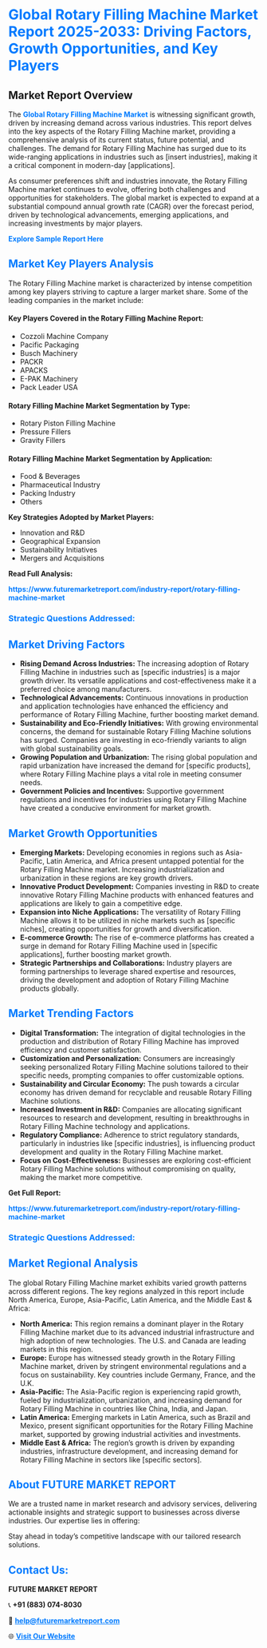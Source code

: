 <h1 style="color: #007BFF;">Global Rotary Filling Machine Market Report 2025-2033: Driving Factors, Growth Opportunities, and Key Players</h1>

<section id="overview">
<h2>Market Report Overview</h2>
<p>The <a href="https://www.futuremarketreport.com/industry-report/rotary-filling-machine-market" style="color: #007BFF; text-decoration: none;"><strong>Global Rotary Filling Machine Market</strong></a> is witnessing significant growth, driven by increasing demand across various industries. This report delves into the key aspects of the Rotary Filling Machine market, providing a comprehensive analysis of its current status, future potential, and challenges. The demand for Rotary Filling Machine has surged due to its wide-ranging applications in industries such as [insert industries], making it a critical component in modern-day [applications].</p>
<p>As consumer preferences shift and industries innovate, the Rotary Filling Machine market continues to evolve, offering both challenges and opportunities for stakeholders. The global market is expected to expand at a substantial compound annual growth rate (CAGR) over the forecast period, driven by technological advancements, emerging applications, and increasing investments by major players.</p>
</section>

<section id="overview">
<p><a href="https://www.futuremarketreport.com/request-sample/reportId=59388" style="color: #007BFF; text-decoration: none;"><strong>Explore Sample Report Here</strong></a></p>
</section>

<section id="key-players">
<h2 style="color: #007BFF;">Market Key Players Analysis</h2>
<p>The Rotary Filling Machine market is characterized by intense competition among key players striving to capture a larger market share. Some of the leading companies in the market include:</p>
<h4>Key Players Covered in the Rotary Filling Machine Report:</h4>
<ul><li>Cozzoli Machine Company</li><li>Pacific Packaging</li><li>Busch Machinery</li><li>PACKR</li><li>APACKS</li><li>E-PAK Machinery</li><li>Pack Leader USA</li></ul>
<h4>Rotary Filling Machine Market Segmentation by Type:</h4>
<ul><li>Rotary Piston Filling Machine</li><li>Pressure Fillers</li><li>Gravity Fillers</li></ul>

<h4>Rotary Filling Machine Market Segmentation by Application:</h4>
<ul><li>Food &amp; Beverages</li><li>Pharmaceutical Industry</li><li>Packing Industry</li><li>Others</li></ul>
<p><strong>Key Strategies Adopted by Market Players:</strong></p>
<ul>
<li>Innovation and R&D</li>
<li>Geographical Expansion</li>
<li>Sustainability Initiatives</li>
<li>Mergers and Acquisitions</li>
</ul>
</section>

<section>
<p><strong>Read Full Analysis: </strong></p><a href="https://www.futuremarketreport.com/industry-report/rotary-filling-machine-market" style="color: #007BFF; text-decoration: none;"><strong>https://www.futuremarketreport.com/industry-report/rotary-filling-machine-market</strong></a>
<h3 style="color: #007BFF;">Strategic Questions Addressed:</h3>
</section>

<section id="driving-factors">
<h2 style="color: #007BFF;">Market Driving Factors</h2>
<ul>
<li><strong>Rising Demand Across Industries:</strong> The increasing adoption of Rotary Filling Machine in industries such as [specific industries] is a major growth driver. Its versatile applications and cost-effectiveness make it a preferred choice among manufacturers.</li>
<li><strong>Technological Advancements:</strong> Continuous innovations in production and application technologies have enhanced the efficiency and performance of Rotary Filling Machine, further boosting market demand.</li>
<li><strong>Sustainability and Eco-Friendly Initiatives:</strong> With growing environmental concerns, the demand for sustainable Rotary Filling Machine solutions has surged. Companies are investing in eco-friendly variants to align with global sustainability goals.</li>
<li><strong>Growing Population and Urbanization:</strong> The rising global population and rapid urbanization have increased the demand for [specific products], where Rotary Filling Machine plays a vital role in meeting consumer needs.</li>
<li><strong>Government Policies and Incentives:</strong> Supportive government regulations and incentives for industries using Rotary Filling Machine have created a conducive environment for market growth.</li>
</ul>
</section>

<section id="growth-opportunities">
<h2 style="color: #007BFF;">Market Growth Opportunities</h2>
<ul>
<li><strong>Emerging Markets:</strong> Developing economies in regions such as Asia-Pacific, Latin America, and Africa present untapped potential for the Rotary Filling Machine market. Increasing industrialization and urbanization in these regions are key growth drivers.</li>
<li><strong>Innovative Product Development:</strong> Companies investing in R&D to create innovative Rotary Filling Machine products with enhanced features and applications are likely to gain a competitive edge.</li>
<li><strong>Expansion into Niche Applications:</strong> The versatility of Rotary Filling Machine allows it to be utilized in niche markets such as [specific niches], creating opportunities for growth and diversification.</li>
<li><strong>E-commerce Growth:</strong> The rise of e-commerce platforms has created a surge in demand for Rotary Filling Machine used in [specific applications], further boosting market growth.</li>
<li><strong>Strategic Partnerships and Collaborations:</strong> Industry players are forming partnerships to leverage shared expertise and resources, driving the development and adoption of Rotary Filling Machine products globally.</li>
</ul>
</section>

<section id="trending-factors">
<h2 style="color: #007BFF;">Market Trending Factors</h2>
<ul>
<li><strong>Digital Transformation:</strong> The integration of digital technologies in the production and distribution of Rotary Filling Machine has improved efficiency and customer satisfaction.</li>
<li><strong>Customization and Personalization:</strong> Consumers are increasingly seeking personalized Rotary Filling Machine solutions tailored to their specific needs, prompting companies to offer customizable options.</li>
<li><strong>Sustainability and Circular Economy:</strong> The push towards a circular economy has driven demand for recyclable and reusable Rotary Filling Machine solutions.</li>
<li><strong>Increased Investment in R&D:</strong> Companies are allocating significant resources to research and development, resulting in breakthroughs in Rotary Filling Machine technology and applications.</li>
<li><strong>Regulatory Compliance:</strong> Adherence to strict regulatory standards, particularly in industries like [specific industries], is influencing product development and quality in the Rotary Filling Machine market.</li>
<li><strong>Focus on Cost-Effectiveness:</strong> Businesses are exploring cost-efficient Rotary Filling Machine solutions without compromising on quality, making the market more competitive.</li>
</ul>
</section>

<section>
<p><strong>Get Full Report: </strong></p><a href="https://www.futuremarketreport.com/industry-report/rotary-filling-machine-market" style="color: #007BFF; text-decoration: none;"><strong>https://www.futuremarketreport.com/industry-report/rotary-filling-machine-market</strong></a>
<h3 style="color: #007BFF;">Strategic Questions Addressed:</h3>
</section>


<section id="regional-analysis">
<h2 style="color: #007BFF;">Market Regional Analysis</h2>
<p>The global Rotary Filling Machine market exhibits varied growth patterns across different regions. The key regions analyzed in this report include North America, Europe, Asia-Pacific, Latin America, and the Middle East & Africa:</p>
<ul>
<li><strong>North America:</strong> This region remains a dominant player in the Rotary Filling Machine market due to its advanced industrial infrastructure and high adoption of new technologies. The U.S. and Canada are leading markets in this region.</li>
<li><strong>Europe:</strong> Europe has witnessed steady growth in the Rotary Filling Machine market, driven by stringent environmental regulations and a focus on sustainability. Key countries include Germany, France, and the U.K.</li>
<li><strong>Asia-Pacific:</strong> The Asia-Pacific region is experiencing rapid growth, fueled by industrialization, urbanization, and increasing demand for Rotary Filling Machine in countries like China, India, and Japan.</li>
<li><strong>Latin America:</strong> Emerging markets in Latin America, such as Brazil and Mexico, present significant opportunities for the Rotary Filling Machine market, supported by growing industrial activities and investments.</li>
<li><strong>Middle East & Africa:</strong> The region’s growth is driven by expanding industries, infrastructure development, and increasing demand for Rotary Filling Machine in sectors like [specific sectors].</li>
</ul>
</section>

<footer>
<h2 style="color: #007BFF;">About FUTURE MARKET REPORT</h2>
<p>We are a trusted name in market research and advisory services, delivering actionable insights and strategic support to businesses across diverse industries. Our expertise lies in offering:</p>

<p>Stay ahead in today’s competitive landscape with our tailored research solutions.</p>

<h2 style="color: #007BFF;">Contact Us:</h2>
<p><strong>FUTURE MARKET REPORT</strong></p>
<p>📞 <strong>+91 (883) 074-8030</strong></p>
<p>📧 <strong><a href="mailto:help@futuremarketreport.com" style="color: #007BFF;">help@futuremarketreport.com</a></strong></p>
<p>🌐 <strong><a href="https://www.futuremarketreport.com/" style="color: #007BFF;">Visit Our Website</a></strong></p>
</footer>